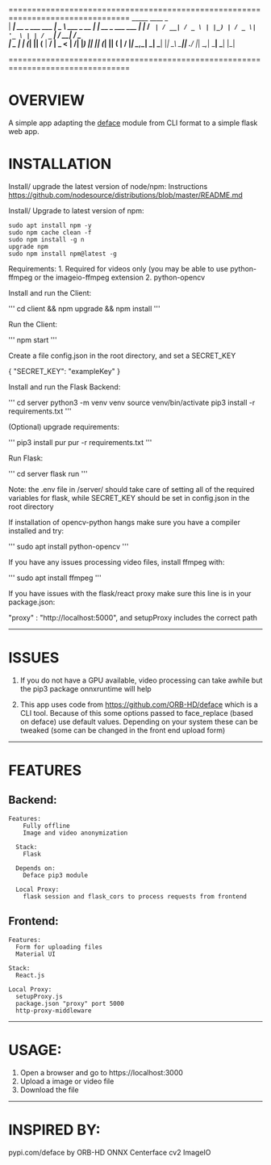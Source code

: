 ================================================================================
      _____                     ____                _                    
     |  ___|  __ _   ___   ___ |  _ \   ___  _ __  | |  __ _   ___   ___
     | |_   / _` | / __| / _ \ | |_) | / _ \| '_ \ | | / _` | / __| / _ \
     | _ | | (_| || (__ |  __/ |  _ < |  __/| |_) || || (_| || (__ |  __/
     |_|    \__,_| \___| \___| |_| \_\ \___|| .__/ |_| \__,_| \___| \___|
                                            |_|

================================================================================

# OVERVIEW

  A simple app adapting the <a href="link">deface</a> module from CLI format to
  a simple flask web app.

# INSTALLATION

  Install/ upgrade the latest version of node/npm:
  Instructions https://github.com/nodesource/distributions/blob/master/README.md

  Install/ Upgrade to latest version of npm:
  ```
  sudo apt install npm -y
  sudo npm cache clean -f
  sudo npm install -g n
  upgrade npm
  sudo npm install npm@latest -g
   ```

  Requirements:
    1. Required for videos only (you may be able to use python-ffmpeg or the imageio-ffmpeg extension
    2. python-opencv 


  Install and run the Client:

  '''
  cd client && npm upgrade && npm install
  '''

  Run the Client:

  '''
  npm start
  '''

  Create a file config.json in the root directory, and set a SECRET_KEY

  {
      "SECRET_KEY": "exampleKey"
  }

  Install and run the Flask Backend:

  '''
  cd server
  python3 -m venv venv
  source venv/bin/activate
  pip3 install -r requirements.txt
  '''

  (Optional) upgrade requirements:

  '''
  pip3 install pur
  pur -r requirements.txt
  '''

  Run Flask:

  '''
  cd server
  flask run
  '''

  Note: the .env file in /server/ should take care of setting all of the 
  required  variables for flask, while SECRET_KEY should be set in 
  config.json in the root directory

  If installation of opencv-python hangs make sure you have a 
  compiler installed and try:
   
  '''
  sudo apt install python-opencv
  '''

  If you have any issues processing video files, install ffmpeg with:

  '''
  sudo apt install ffmpeg
  '''

  If you have issues with the flask/react proxy make sure this line is in your
  package.json:

  "proxy" : "http://localhost:5000",
  and setupProxy includes the correct path


--------------------------------------------------------------------------------

# ISSUES

  1. If you do not have a GPU available, video processing can take awhile but 
     the pip3 package onnxruntime will help

  2. This app uses code from https://github.com/ORB-HD/deface which is a CLI tool.
     Because of this some options passed to face_replace (based on deface) use default values.
     Depending on your system these can be tweaked (some can be changed in the 
     front end upload form)

--------------------------------------------------------------------------------

# FEATURES

  ## Backend:

    Features:
        Fully offline
        Image and video anonymization

      Stack:
        Flask

      Depends on:
        Deface pip3 module

      Local Proxy:
        flask session and flask_cors to process requests from frontend

  ## Frontend:

    Features:
      Form for uploading files
      Material UI

    Stack:
      React.js

    Local Proxy:
      setupProxy.js
      package.json "proxy" port 5000
      http-proxy-middleware

--------------------------------------------------------------------------------

# USAGE:

  1. Open a browser and go to https://localhost:3000
  2. Upload a image or video file
  3. Download the file

--------------------------------------------------------------------------------

# INSPIRED BY:

  pypi.com/deface by ORB-HD
  ONNX
  Centerface
  cv2
  ImageIO